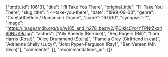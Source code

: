 {"tmdb_id": 106131, "title": "I'll Take You There", "original_title": "I'll Take You There", "slug_title": "i-ll-take-you-there", "date": "1999-09-03", "genre": "Com\u00e9die / Romance / Drame", "score": "6.0/10", "synopsis": "", "image": "https://image.tmdb.org/t/p/w185_and_h278_bestv2/jFOikIc0YorYTPNrZkz460NUS9i.jpg", "actors": ["Ally Sheedy (Bernice)", "Reg Rogers (Bill)", "Lara Harris (Rose)", "Alice Drummond (Stella)", "Pamela Gray (Girlfriend in car)", "Adrienne Shelly (Lucy)", "John Pyper-Ferguson (Ray)", "Ben Vereen (Mr. Gwin)"], "comments": [], "recommandations_id": []}